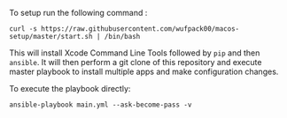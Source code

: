 To setup run the following command :

```
curl -s https://raw.githubusercontent.com/wufpack00/macos-setup/master/start.sh | /bin/bash
```

This will install Xcode Command Line Tools followed by `pip` and then `ansible`.
It will then perform a git clone of this repository and execute master playbook to install multiple apps and make configuration changes.

To execute the playbook directly:

```
ansible-playbook main.yml --ask-become-pass -v
```
